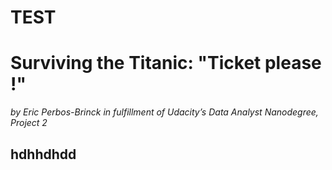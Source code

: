  # TEST  
 
 # Surviving the Titanic: "Ticket please !"  
 
 
_by Eric Perbos-Brinck in fulfillment of Udacity’s Data Analyst Nanodegree, Project 2_


## hdhhdhdd  

